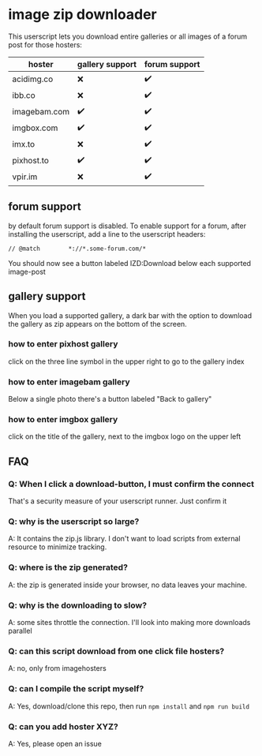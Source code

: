 # image zip downloader

This userscript lets you download entire galleries or all images of a forum post for those hosters:

| hoster       | gallery support | forum support |
|--------------| ---- | --- |
| acidimg.co   | ❌ | ✔️ |
 | ibb.co       | ❌| ✔️ |
| imagebam.com | ✔️ | ✔️ |
| imgbox.com   | ✔️ | ✔️ |
| imx.to       | ❌| ✔️ |
| pixhost.to   | ✔️| ✔️ |
| vpir.im |❌ | ✔️ |

## forum support

by default forum support is disabled. To enable support for a forum, after installing the userscript,
add a line to the userscript headers:

```ecma script level 4
// @match        *://*.some-forum.com/*
```

You should now see a button labeled IZD:Download below each supported image-post

## gallery support

When you load a supported gallery, a dark bar with the option to download the gallery as zip appears on the bottom of the screen.

### how to enter pixhost gallery

click on the three line symbol in the upper right to go to the gallery index

### how to enter imagebam gallery

Below a single photo there's a button labeled "Back to gallery"

### how to enter imgbox gallery

click on the title of the gallery, next to the imgbox logo on the upper left

## FAQ

### Q: When I click a download-button, I must confirm the connect

That's a security measure of your userscript runner. Just confirm it

### Q: why is the userscript so large?

A: It contains the zip.js library. I don't want to load scripts from external resource to minimize tracking.

### Q: where is the zip generated?

A: the zip is generated inside your browser, no data leaves your machine.

### Q: why is the downloading to slow?

A: some sites throttle the connection. I'll look into making more downloads parallel 

### Q: can this script download from one click file hosters?

A: no, only from imagehosters

### Q: can I compile the script myself?

A: Yes, download/clone this repo, then run `npm install` and `npm run build`

### Q: can you add hoster XYZ?

A: Yes, please open an issue


